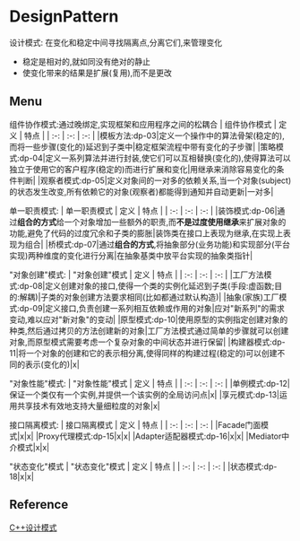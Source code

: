 # DesignPattern

设计模式: 在变化和稳定中间寻找隔离点,分离它们,来管理变化

- 稳定是相对的,就如同没有绝对的静止
- 使变化带来的结果是扩展(复用),而不是更改

## Menu

组件协作模式:通过晚绑定,实现框架和应用程序之间的松耦合
|  组件协作模式    |  定义   |  特点    |
| :-: | :-: | :-: |
|模板方法:dp-03|定义一个操作中的算法骨架(稳定的),而将一些步骤(变化的)延迟到子类中|稳定框架流程中带有变化的子步骤|
|策略模式:dp-04|定义一系列算法并进行封装,使它们可以互相替换(变化的),使得算法可以独立于使用它的客户程序(稳定的)而进行扩展和变化|用继承来消除容易变化的条件判断|
|观察者模式:dp-05|定义对象间的一对多的依赖关系,当一个对象(subject)的状态发生改变,所有依赖它的对象(观察者)都能得到通知并自动更新|一对多|

单一职责模式:
|  单一职责模式    |  定义   |  特点    |
| :-: | :-: | :-: |
|装饰模式:dp-06|通过**组合的方式**给一个对象增加一些额外的职责,而**不是过度使用继承**来扩展对象的功能,避免了代码的过度冗余和子类的膨胀|装饰类在接口上表现为继承,在实现上表现为组合|
|桥模式:dp-07|通过**组合的方式**,将抽象部分(业务功能)和实现部分(平台实现)两种维度的变化进行分离|在抽象基类中放平台实现的抽象类指针|


"对象创建"模式:
|  "对象创建"模式    |  定义   |  特点    |
| :-: | :-: | :-: |
|工厂方法模式:dp-08|定义创建对象的接口,使得一个类的实例化延迟到子类(手段:虚函数;目的:解耦)|子类的对象创建方法要求相同(比如都通过默认构造)|
|抽象(家族)工厂模式:dp-09|定义接口,负责创建一系列相互依赖或作用的对象|应对"新系列"的需求变动,难以应对"新对象"的变动|
|原型模式:dp-10|使用原型的实例指定创建对象的种类,然后通过拷贝的方法创建新的对象|工厂方法模式通过简单的步骤就可以创建对象,而原型模式需要考虑一个复杂对象的中间状态并进行保留|
|构建器模式:dp-11|将一个对象的创建和它的表示相分离,使得同样的构建过程(稳定的)可以创建不同的表示(变化的)|x|

"对象性能"模式:
|  "对象性能"模式    |  定义   |  特点    |
| :-: | :-: | :-: |
|单例模式:dp-12|保证一个类仅有一个实例,并提供一个该实例的全局访问点|x|
|享元模式:dp-13|运用共享技术有效地支持大量细粒度的对象|x|

接口隔离模式:
|  接口隔离模式    |  定义   |  特点    |
| :-: | :-: | :-: |
|Facade门面模式|x|x|
|Proxy代理模式:dp-15|x|x|
|Adapter适配器模式:dp-16|x|x|
|Mediator中介模式|x|x|

"状态变化"模式
|  "状态变化"模式    |  定义   |  特点    |
| :-: | :-: | :-: |
|状态模式:dp-18|x|x|

## Reference
[C++设计模式](https://www.bilibili.com/video/BV1kW411P7KS?p=3)
